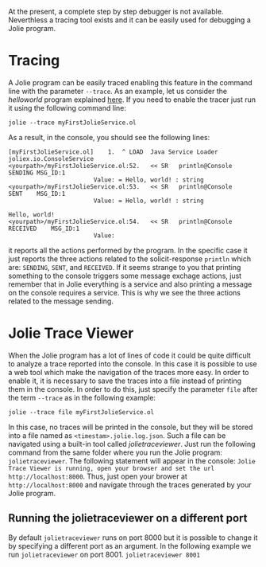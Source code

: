 At the present, a complete step by step debugger is not available. Neverthless a tracing tool exists and it can be easily used for debugging a Jolie program.

# Tracing
A Jolie program can be easily traced enabling this feature in the command line with the parameter `--trace`. 
As an example, let us consider the _helloworld_ program explained [here](https://jolielang.gitbook.io/docs/tutorials/getting-started/hello_world). If you need to enable the tracer just run it using the following command line:
```
jolie --trace myFirstJolieService.ol
```
As a result, in the console, you should see the following lines:
```
[myFirstJolieService.ol] 	1.	^ LOAD	Java Service Loader			joliex.io.ConsoleService
<yourpath>/myFirstJolieService.ol:52.	<< SR	println@Console			SENDING	MSG_ID:1
						Value: = Hello, world! : string
<yourpath>/myFirstJolieService.ol:53.	<< SR	println@Console			SENT	MSG_ID:1
						Value: = Hello, world! : string

Hello, world!
<yourpath>/myFirstJolieService.ol:54.	<< SR	println@Console			RECEIVED	MSG_ID:1
						Value:
```
it reports all the actions performed by the program. In the specific case it just reports the three actions related to the solicit-response `println` which are: `SENDING`, `SENT`, and `RECEIVED`. If it seems strange to you that printing something to the console triggers some message exchage actions, just remember that in Jolie everything is a service and also printing a message on the console requires a service. This is why we see the three actions related to the message sending. 

# Jolie Trace Viewer
When the Jolie program has a lot of lines of code it could be quite difficult to analyze a trace reported into the console. 
In this case it is possible to use a web tool which make the navigation of the traces more easy. In order to enable it, it is necessary to save the traces into a file instead of printing them in the console. In order to do this, just specify the parameter `file` after the term `--trace` as in the following example:
```
jolie --trace file myFirstJolieService.ol
```
In this case, no traces will be printed in the console, but they will be stored into a file named as `<timestam>.jolie.log.json`. Such a file can be navigated using a built-in tool called _jolietraceviewer_. Just run the following command from the same folder where you run the Jolie program:
`jolietraceviewer`.
The following statement will appear in the console:
`Jolie Trace Viewer is running, open your browser and set the url http://localhost:8000`.
Thus, just open your brower at `http://localhost:8000` and navigate through the traces generated by your Jolie program.

## Running the jolietraceviewer on a different port
By default `jolietraceviewer` runs on port 8000 but it is possible to change it by specifying a different port as an argument. In the following example we run `jolietraceviewer` on port 8001.
`jolietraceviewer 8001`


